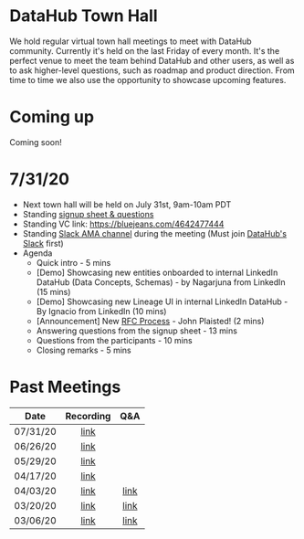 # DataHub Town Hall

We hold regular virtual town hall meetings to meet with DataHub community. 
Currently it's held on the last Friday of every month.
It's the perfect venue to meet the team behind DataHub and other users, as well as to ask higher-level questions, such as roadmap and product direction.
From time to time we also use the opportunity to showcase upcoming features.

# Coming up

Coming soon!

# 7/31/20
- Next town hall will be held on July 31st, 9am-10am PDT
- Standing [signup sheet & questions](https://docs.google.com/spreadsheets/d/1hCTFQZnhYHAPa-DeIfyye4MlwmrY7GF4hBds5pTZJYM/edit) 
- Standing VC link: https://bluejeans.com/4642477444
- Standing [Slack AMA channel](https://app.slack.com/client/TUMKD5EGJ/C01040VS7CJ) during the meeting (Must join [DataHub's Slack](https://join.slack.com/t/datahubspace/shared_invite/zt-dkzbxfck-dzNl96vBzB06pJpbRwP6RA) first)
- Agenda
  * Quick intro - 5 mins
  * [Demo] Showcasing new entities onboarded to internal LinkedIn DataHub (Data Concepts, Schemas) - by Nagarjuna from LinkedIn (15 mins)
  * [Demo] Showcasing new Lineage UI in internal LinkedIn DataHub - By Ignacio from LinkedIn (10 mins)
  * [Announcement] New [RFC Process](https://github.com/linkedin/datahub/blob/master/docs/rfc.md) - John Plaisted! (2 mins)
  * Answering questions from the signup sheet - 13 mins
  * Questions from the participants - 10 mins
  * Closing remarks - 5 mins

# Past Meetings

| Date    | Recording | Q&A |
| ------- | :---------: | :---------: |
| 07/31/20 | [link](https://bluejeans.com/s/wjnDRJevi5z/) |
| 06/26/20 | [link](https://bluejeans.com/s/yILyR/) | 
| 05/29/20 | [link](https://bluejeans.com/s/GCAzY) | 
| 04/17/20  | [link](https://bluejeans.com/s/eYRD4) | 
| 04/03/20  | [link](https://bluejeans.com/s/vzYpa) | [link](https://docs.google.com/document/d/1ChF9jiJWv9wj3HLLkFYRg7NSYg8Kb0PT7COd7Hf9Zpk/edit?usp=sharing)
| 03/20/20 | [link](https://bluejeans.com/s/FSKEF) | [link](https://docs.google.com/document/d/1vQ6tAGXsVafnPIcZv1GSYgnTJJXFOACa1aWzOQjiGHI/edit) |
| 03/06/20  | [link](https://bluejeans.com/s/vULMG) | [link](https://docs.google.com/document/d/1N_VGqlH9CD-54LBsVlpcK2Cf2Mgmuzq79EvN9qgBqtQ/edit) |

